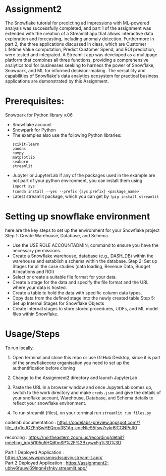 # Assignment2
The Snowflake tutorial for predicting ad impressions with ML-powered analysis was successfully completed, and part 1 of the assignment was extended with the creation of a Streamlit app that allows interactive data exploration and forecasting, including anomaly detection. 
Furthermore in part 2, the three applications discussed in class, which are Customer Lifetime Value computation, Predict Customer Spend, and ROI prediction, were tested and integrated. A Streamlit app was developed as a multipage platform that combines all three functions, providing a comprehensive analytics tool for businesses seeking to harness the power of Snowflake, Snowpark, and ML for informed decision-making. The versatility and capabilities of Snowflake's data analytics ecosystem for practical business applications are demonstrated by this Assignment.

# Prerequisites:
Snowpark for Python library v.06

* Snowflake account
* Snowpark for Python
* The examples also use the following Python libraries:
   ```
   scikit-learn
   pandas
   numpy
   matplotlib
   seaborn
   streamlit
   ```
* Jupyter or JupyterLab
If any of the packages used in the example are not part of your python environment, you can install them using
<br>`import sys`<br>
`!conda install --yes --prefix {sys.prefix} <package_name>`
* Latest streamlit package, which you can get by
 `!pip install streamlit`

# Setting up snowflake environment
here are the key steps to set up the environment for your Snowflake project
Step 1: Create Warehouse, Database, and Schema
  - Use the USE ROLE ACCOUNTADMIN; command to ensure you have the necessary permissions.
  - Create a Snowflake warehouse, database (e.g., DASH_DB) within the warehouse and establish a schema within the database.
Step 2: Set up Stages for all the case studies (data loading, Revenue Data, Budget Allocations and ROI)
  - Select or create a suitable file format for your data.
  - Create a stage for the data and specify the file format and the URL where your data is hosted.
  - Create a table to hold the data with specific column data types.
  - Copy data from the defined stage into the newly created table
Step 5: Set up Internal Stages for Snowflake Objects
  - Create internal stages to store stored procedures, UDFs, and ML model files within Snowflake.

# Usage/Steps
To run locally,

1. Open terminal and clone this repo or use GitHub Desktop, since it is part of the snowflakecorp organisation you need to set up the authentification before cloning

2. Change to the Assignment2 directory and launch  JupyterLab

3. Paste the URL in a browser window and once JupyterLab comes up, switch to the work directory and make `creds.json` and give the details of your snoflake account, Warehouse, Database, and Schema details to reflect your snowflake environment.

4. To run streamlit (files), on your terminal run  `streamlit run files.py`

codelab documentation : https://codelabs-preview.appspot.com/?file_id=1oJGZFhSwHEQrpu3S1Ag-cqcNleS5fsw7rykr6lCGNPc#0


recording : https://northeastern.zoom.us/recording/detail?meeting_id=5i105u5HQiKmSP%2F%2BxywxFg%3D%3D

Part 1 Deployed Application : https://rsscswwpcysmnsdssqjvjy.streamlit.app/<br>
Part 2 Deployed Application : https://assignment2-ubhy6fuuwi69lnqn4sfnkv.streamlit.app/
